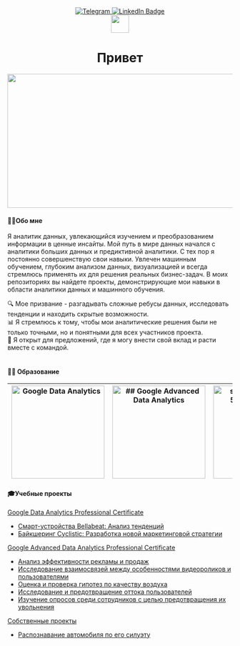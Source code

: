 <div id="badges" align="center">
<a href="https://t.me/sevamus">
<img src="https://img.shields.io/badge/Telegram-blue?logo=telegram&logoColor=white&style=for-the-badge" alt="Telegram"/>
<a href="https://www.linkedin.com/in/vsevolod-m-1498a0283/">
<img src="https://img.shields.io/badge/LinkedIn-blue?style=for-the-badge&logo=linkedin&logoColor=white" alt="LinkedIn Badge"></a>
</div>

<div align="center">
  <img src="https://media.giphy.com/media/hvRJCLFzcasrR4ia7z/giphy.gif" width="40">
  <h1>Привет</h1>
</div>

<p align="center"><img src="https://media.giphy.com/media/dWesBcTLavkZuG35MI/giphy.gif" width="600" height="300"  /></p>

#### 👨‍💻Обо мне

Я аналитик данных, увлекающийся изучением и преобразованием информации в ценные инсайты. Мой путь в мире данных начался с аналитики больших данных и предиктивной аналитики. С тех пор я постоянно совершенствую свои навыки. Увлечен машинным обучением, глубоким анализом данных, визуализацией и всегда стремлюсь применять их для решения реальных бизнес-задач. В моих репозиториях вы найдете проекты, демонстрирующие мои навыки в области аналитики данных и машинного обучения.

🔍 Мое призвание - разгадывать сложные ребусы данных, исследовать тенденции и находить скрытые возможности.<br>📊 Я стремлюсь к тому, чтобы мои аналитические решения были не только точными, но и понятными для всех участников проекта.<br>🌱 Я открыт для предложений, где я могу внести свой вклад и расти вместе с командой.<br><br>
  

#### 👨‍🎓 Образование
| <div style="width:210px"><img src="https://github.com/VsevolodMus/VsevolodMus/assets/138299372/4fb165ae-9534-44b0-a407-956e606bf204" width="208px" alt="Google Data Analytics"></div> | <div style="width:210px"><img src="https://github.com/VsevolodMus/VsevolodMus/assets/138299372/53d13af7-cd6f-47b9-a302-0618040e4bd8" width="208px" alt="## Google Advanced Data Analytics"></div> |<div style="width:210px"><img src="https://github.com/VsevolodMus/VsevolodMus/assets/138299372/54ad441a-9b1e-4e40-9a5b-fbdb9a7f249c" width="208px" alt="stepik-certificate-58852-dbba94b"></div>|
|--|--|--|

#### 🎓Учебные проекты

[Google Data Analytics Professional Certificate](https://github.com/VsevolodMus/Coursera/tree/main/Google%20Data%20Analytics)

- [Смарт-устройства Bellabeat: Анализ тенденций](https://github.com/VsevolodMus/Coursera/tree/main/Google%20Data%20Analytics/Bellabeat)
- [Байкшеринг Cyclistic: Разработка новой маркетинговой стратегии](https://github.com/VsevolodMus/Coursera/tree/main/Google%20Data%20Analytics/Cyclistic)

[Google Advanced Data Analytics Professional Certificate](https://github.com/VsevolodMus/Coursera/tree/main/Google%20Advanced%20Data%20Analytics)

- [Анализ эффективности рекламы и продаж](https://colab.research.google.com/github/VsevolodMus/Coursera/blob/main/Google%20Advanced%20Data%20Analytics/Анализ%20эффективности%20рекламы%20и%20продаж/Dell.ipynb)
- [Исследование взаимосвязей между особенностями видеороликов и пользователями](https://colab.research.google.com/github/VsevolodMus/Coursera/blob/main/Google%20Advanced%20Data%20Analytics/Исследование%20взаимосвязей%20между%20особенностями%20видеоролика%20и%20пользователями/TikTok.ipynb)
- [Оценка и проверка гипотез по качеству воздуха](https://colab.research.google.com/github/VsevolodMus/Coursera/blob/main/Google%20Advanced%20Data%20Analytics/Оценка%20и%20проверка%20гипотез%20по%20качеству%20воздуха/ROA.ipynb)
- [Исследование и предотвращение оттока пользователей](https://colab.research.google.com/github/VsevolodMus/Coursera/blob/main/Google%20Advanced%20Data%20Analytics/Исследование%20и%20предотвращение%20оттока%20пользователей/Waze.ipynb)
- [Изучение опросов среди сотрудников с целью предотвращения их увольнения](https://colab.research.google.com/github/VsevolodMus/Coursera/blob/main/Google%20Advanced%20Data%20Analytics/Изучение%20опросов%20среди%20сотрудников%20с%20целью%20предотвращения%20их%20увольнения/Salifort_Motors.ipynb)


[Собственные проекты](https://github.com/VsevolodMus/Machine_Learning/tree/main)
- [Распознавание автомобиля по его силуэту](https://colab.research.google.com/github/VsevolodMus/Machine_Learning/blob/main/%D0%A0%D0%B0%D1%81%D0%BF%D0%BE%D0%B7%D0%BD%D0%B0%D0%B2%D0%B0%D0%BD%D0%B8%D0%B5%20%D0%B0%D0%B2%D1%82%D0%BE%D0%BC%D0%BE%D0%B1%D0%B8%D0%BB%D1%8F/Vehicle.ipynb)
